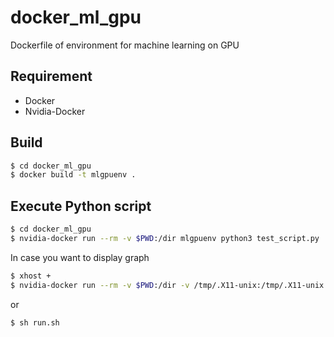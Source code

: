 # docker_ml_gpu
Dockerfile of environment for machine learning on GPU

## Requirement
* Docker
* Nvidia-Docker

## Build
```sh
$ cd docker_ml_gpu
$ docker build -t mlgpuenv .
```

## Execute Python script
```sh
$ cd docker_ml_gpu
$ nvidia-docker run --rm -v $PWD:/dir mlgpuenv python3 test_script.py
```

In case you want to display graph
```sh
$ xhost +
$ nvidia-docker run --rm -v $PWD:/dir -v /tmp/.X11-unix:/tmp/.X11-unix -e DISPLAY=$DISPLAY mlgpuenv python3 test_script.py
```

or
```sh
$ sh run.sh
```

